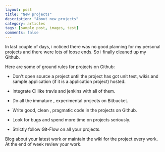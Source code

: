 ```yaml
---
layout: post
title: "New projects"
description: "About new projects"
category: articles
tags: [sample post, images, test]
comments: false
---
```

In last couple of days, i noticed there was no good planning for my personal projects and there were lots of loose ends. So i finally cleaned up my Github.

Here are some of ground rules for projects on Github:

- Don't open source a project until the project has got unit test, wikis and sample application (if it is a application project) hosted.

- Integrate CI like travis and jenkins with all of them.

- Do all the immature , experimental projects on Bitbucket.

- Write good, clean , pragmatic code in the projects on Github.

- Look for bugs and spend more time on projects seriously.

- Strictly follow Git-Flow on all your projects.


Blog about your latest work or maintain the wiki for the project every work. At the end of week review your work.


